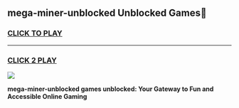 
## mega-miner-unblocked Unblocked Games👋
<h3>
<a href="https://news.freeplayer.one?title=mega-miner-unblocked&ref=16F">CLICK TO PLAY</a></h3>
<hr>

<h3>
<a href="https://news.freeplayer.one?title=mega-miner-unblocked&ref=16F">CLICK 2 PLAY</a>
  
</h3>

<a href="https://news.freeplayer.one?title=mega-miner-unblocked&ref=16F/"><img src="https://clearcache.store/games.png"></a>


**mega-miner-unblocked games unblocked: Your Gateway to Fun and Accessible Online Gaming**
